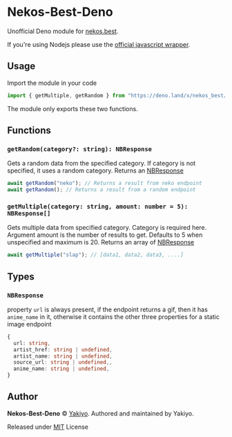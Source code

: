 # Nekos-Best-Deno

Unofficial Deno module for [nekos.best](https://nekos.best).

If you're using Nodejs please use the
[official javascript wrapper](https://github.com/nekos-best/nekos-best.js).

## Usage

Import the module in your code

```ts
import { getMultiple, getRandom } from "https://deno.land/x/nekos_best/mod.ts";
```

The module only exports these two functions.

## Functions

### `getRandom(category?: string): NBResponse`

Gets a random data from the specified category. If category is not specified, it
uses a random category. Returns an [NBResponse](#nbresponse)

```ts
await getRandom("neko"); // Returns a result from neko endpoint
await getRandom(); // Returns a result from a random endpoint
```

### `getMultiple(category: string, amount: number = 5): NBResponse[]`

Gets multiple data from specified category. Category is required here. Argument
amount is the number of results to get. Defaults to 5 when unspecified and
maximum is 20. Returns an array of [NBResponse](#nbresponse)

```ts
await getMultiple("slap"); // [data1, data2, data3, ....]
```

## Types

### `NBResponse`

property `url` is always present, if the endpoint returns a gif, then it has
`anime_name` in it, otherwise it contains the other three properties for a
static image endpoint

```ts
{
  url: string,
  artist_href: string | undefined,
  artist_name: string | undefined,
  source_url: string | undefined,,
  anime_name: string | undefined,
}
```

## Author

**Nekos-Best-Deno** © [Yakiyo](https://github.com/Yakiyo). Authored and
maintained by Yakiyo.

Released under [MIT](https://opensource.org/licenses/MIT) License
